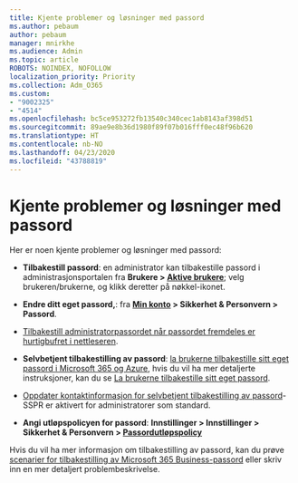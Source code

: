 ```yaml
---
title: Kjente problemer og løsninger med passord
ms.author: pebaum
author: pebaum
manager: mnirkhe
ms.audience: Admin
ms.topic: article
ROBOTS: NOINDEX, NOFOLLOW
localization_priority: Priority
ms.collection: Adm_O365
ms.custom:
- "9002325"
- "4514"
ms.openlocfilehash: bc5ce953272fb13540c340cec1ab8143af398d51
ms.sourcegitcommit: 89ae9e8b36d1980f89f07b016fff0ec48f96b620
ms.translationtype: HT
ms.contentlocale: nb-NO
ms.lasthandoff: 04/23/2020
ms.locfileid: "43788819"
---
```

# <a name="common-password-issues-and-resolutions"></a>Kjente problemer og løsninger med passord

Her er noen kjente problemer og løsninger med passord:

- **Tilbakestill passord**: en administrator kan tilbakestille passord i administrasjonsportalen fra **Brukere > [Aktive brukere](https://portal.office.com/adminportal/home#/users)**; velg brukeren/brukerne, og klikk deretter på nøkkel-ikonet.

- **Endre ditt eget passord,**: fra **[Min konto](https://portal.office.com/account/#home) > Sikkerhet & Personvern > Passord**.

- [Tilbakestill administratorpassordet når passordet fremdeles er hurtigbufret i nettleseren](https://docs.microsoft.com/microsoft-365/admin/add-users/reset-passwords?view=o365-worldwide#reset-my-office-365-tenant-admin-password).

- **Selvbetjent tilbakestilling av passord**: [la brukerne tilbakestille sitt eget passord i Microsoft 365 og Azure](https://portal.office.com/adminportal/home#/SettingsMultiPivot/:/Settings/L1/SelfServiceReset), hvis du vil ha mer detaljerte instruksjoner, kan du se [La brukerne tilbakestille sitt eget passord](https://docs.microsoft.com/microsoft-365/admin/add-users/let-users-reset-passwords).

- [Oppdater kontaktinformasjon for selvbetjent tilbakestilling av passord](https://go.microsoft.com/fwlink/?linkid=849451)-SSPR er aktivert for administratorer som standard. 

- **Angi utløpspolicyen for passord**: **Innstillinger > Innstillinger > Sikkerhet & Personvern > [Passordutløpspolicy](https://admin.microsoft.com/AdminPortal/Home#/SettingsMultiPivot/:/Settings/L1/PasswordPolicy)**

Hvis du vil ha mer informasjon om tilbakestilling av passord, kan du prøve [scenarier for tilbakestilling av Microsoft 365 Business-passord](https://docs.microsoft.com/microsoft-365/admin/add-users/reset-passwords) eller skriv inn en mer detaljert problembeskrivelse.
